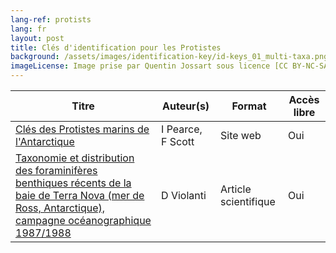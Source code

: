 ```yaml
---
lang-ref: protists
lang: fr
layout: post
title: Clés d'identification pour les Protistes
background: /assets/images/identification-key/id-keys_01_multi-taxa.png
imageLicense: Image prise par Quentin Jossart sous licence [CC BY-NC-SA 4.0](https://creativecommons.org/licenses/by-nc-sa/4.0/).
---
```


Titre | Auteur(s) | Format | Accès libre | 
-- | -- | -- | -- |
[Clés des Protistes marins de l'Antarctique](https://taxonomic.aad.gov.au/index.html) | I Pearce, F Scott | Site web | Oui | 
[Taxonomie et distribution des foraminifères benthiques récents de la baie de Terra Nova (mer de Ross, Antarctique), campagne océanographique 1987/1988](https://www.researchgate.net/publication/236593815_Taxonomy_and_distribution_of_recent_benthic_foraminifers_from_Terra_Nova_Bay_Ross_Sea_Antarctica_Oceanographic_Campaign_19871988) | D Violanti | Article scientifique | Oui | 
